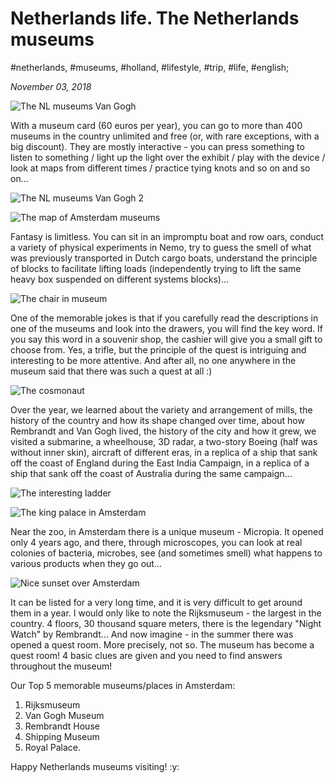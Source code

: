 # Netherlands life. The Netherlands museums

#netherlands, #museums, #holland, #lifestyle, #trip, #life, #english;

_November 03, 2018_

![The NL museums Van Gogh](/images/netherlands-life-the-netherlands-museums/1.jpg "The NL museums Van Gogh")

With a museum card (60 euros per year), you can go to more than 400 museums in the country unlimited and free (or, with rare exceptions, with a big discount). They are mostly interactive - you can press something to listen to something / light up the light over the exhibit / play with the device / look at maps from different times / practice tying knots and so on and so on...

![The NL museums Van Gogh 2](/images/netherlands-life-the-netherlands-museums/2.jpg "The NL museums Van Gogh 2")

![The map of Amsterdam museums](/images/netherlands-life-the-netherlands-museums/3.jpg "The map of Amsterdam museums")

Fantasy is limitless. You can sit in an impromptu boat and row oars, conduct a variety of physical experiments in Nemo, try to guess the smell of what was previously transported in Dutch cargo boats, understand the principle of blocks to facilitate lifting loads (independently trying to lift the same heavy box suspended on different systems blocks)...

![The chair in museum](/images/netherlands-life-the-netherlands-museums/4.jpg "The chair in museum")


One of the memorable jokes is that if you carefully read the descriptions in one of the museums and look into the drawers, you will find the key word. If you say this word in a souvenir shop, the cashier will give you a small gift to choose from. Yes, a trifle, but the principle of the quest is intriguing and interesting to be more attentive. And after all, no one anywhere in the museum said that there was such a quest at all :)

![The cosmonaut](/images/netherlands-life-the-netherlands-museums/5.jpg "The cosmonaut")

Over the year, we learned about the variety and arrangement of mills, the history of the country and how its shape changed over time, about how Rembrandt and Van Gogh lived, the history of the city and how it grew, we visited a submarine, a wheelhouse, 3D radar, a two-story Boeing (half was without inner skin), aircraft of different eras, in a replica of a ship that sank off the coast of England during the East India Campaign, in a replica of a ship that sank off the coast of Australia during the same campaign...

![The interesting ladder](/images/netherlands-life-the-netherlands-museums/6.jpg "The interesting ladder")

![The king palace in Amsterdam](/images/netherlands-life-the-netherlands-museums/7.jpg "The king palace in Amsterdam")

Near the zoo, in Amsterdam there is a unique museum - Micropia. It opened only 4 years ago, and there, through microscopes, you can look at real colonies of bacteria, microbes, see (and sometimes smell) what happens to various products when they go out...

![Nice sunset over Amsterdam](/images/netherlands-life-the-netherlands-museums/8.jpg "Nice sunset over Amsterdam")

It can be listed for a very long time, and it is very difficult to get around them in a year. I would only like to note the Rijksmuseum - the largest in the country. 4 floors, 30 thousand square meters, there is the legendary "Night Watch" by Rembrandt... And now imagine - in the summer there was opened a quest room. More precisely, not so. The museum has become a quest room! 4 basic clues are given and you need to find answers throughout the museum!

Our Top 5 memorable museums/places in Amsterdam:
1. Rijksmuseum
2. Van Gogh Museum
3. Rembrandt House
4. Shipping Museum 
5. Royal Palace.

Happy Netherlands museums visiting! :y:
